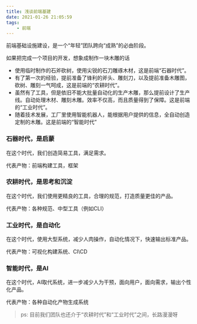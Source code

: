```yaml
---
title: 浅谈前端基建
date: 2021-01-26 21:05:59
tags:
    - 前端
---
```


前端基础设施建设，是一个“年轻”团队跨向“成熟”的必由阶段。

如果把完成一个项目的开发，想象成制作一块木雕的话

* 使用临时制作的石斧砍树，使用尖锐的石刀雕琢木材，这是前端“石器时代”。
* 有了第一次的经验，提前准备了锋利的斧头、雕刻刀，以及提前准备木雕图，砍树、雕刻一气呵成，这是前端的“农耕时代”。
* 虽然有了工具，但是依旧不能大批量自动化的生产木雕，那么提前设计了生产线。自动处理木材、雕刻木雕。效率不仅高，而且质量得到了保障。这是前端的“工业时代”。
* 随着技术发展，工厂里使用智能机器人，能根据用户提供的信息，全自动创造定制的木雕。这是前端的“智能时代”

### 石器时代，是启蒙

在这个时代，我们创造简易工具，满足需求。

代表产物：前端构建工具，框架

### 农耕时代，是思考和沉淀

在这个时代，我们使用更精良的工具，合理的规范，打造质量更佳的产品。

代表产物：各种规范、中型工具（例如CLI）

### 工业时代，是自动化

在这个时代，使用大型系统，减少人肉操作，自动化情况下，快速输出标准产品。

代表产物：可视化构建系统、CI\CD

### 智能时代，是AI

在这个时代，AI取代系统，进一步减少人为干预，面向用户，面向需求，输出个性化产品。

代表产物：各种自动化产物生成系统

> ps: 目前我们团队也还介于“农耕时代”和“工业时代”之间，长路漫漫呀